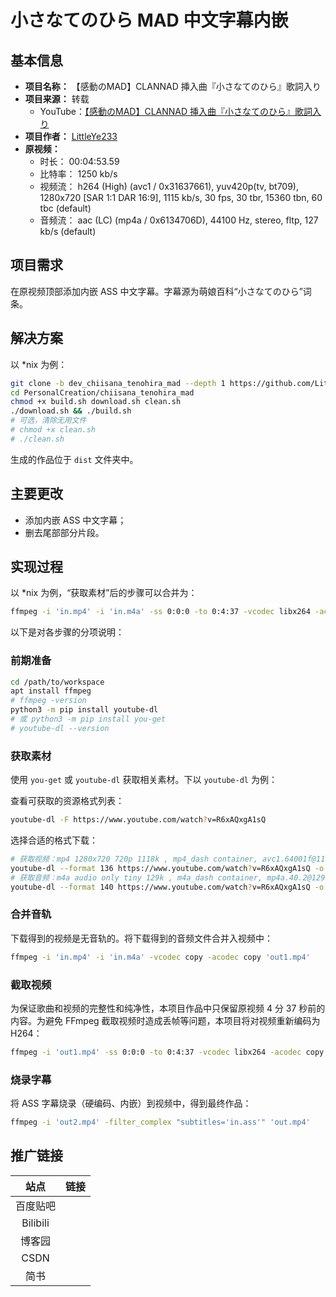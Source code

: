 <!-- Project README Template v1.0.0 -->

# 小さなてのひら MAD 中文字幕内嵌

## 基本信息

- **项目名称：** 【感動のMAD】CLANNAD 挿入曲『小さなてのひら』歌詞入り
- **项目来源：** 转载
  - YouTube：[【感動のMAD】CLANNAD 挿入曲『小さなてのひら』歌詞入り](https://www.youtube.com/watch?v=R6xAQxgA1sQ)
- **项目作者：** [LittleYe233](https://github.com/LittleYe233)
- **原视频：**
  - 时长： 00:04:53.59
  - 比特率： 1250 kb/s
  - 视频流： h264 (High) (avc1 / 0x31637661), yuv420p(tv, bt709), 1280x720 [SAR 1:1 DAR 16:9], 1115 kb/s, 30 fps, 30 tbr, 15360 tbn, 60 tbc (default)
  - 音频流： aac (LC) (mp4a / 0x6134706D), 44100 Hz, stereo, fltp, 127 kb/s (default)

## 项目需求

在原视频顶部添加内嵌 ASS 中文字幕。字幕源为萌娘百科“小さなてのひら”词条。

## 解决方案

以 *nix 为例：

```bash
git clone -b dev_chiisana_tenohira_mad --depth 1 https://github.com/LittleYe233/PersonalCreation.git
cd PersonalCreation/chiisana_tenohira_mad
chmod +x build.sh download.sh clean.sh
./download.sh && ./build.sh
# 可选，清除无用文件
# chmod +x clean.sh
# ./clean.sh
```

生成的作品位于 `dist` 文件夹中。

## 主要更改

- 添加内嵌 ASS 中文字幕；
- 删去尾部部分片段。

## 实现过程

以 *nix 为例，“获取素材”后的步骤可以合并为：

```bash
ffmpeg -i 'in.mp4' -i 'in.m4a' -ss 0:0:0 -to 0:4:37 -vcodec libx264 -acodec copy -filter_complex "subtitles='in.ass'" out.mp4
```

以下是对各步骤的分项说明：

### 前期准备

```bash
cd /path/to/workspace
apt install ffmpeg
# ffmpeg -version
python3 -m pip install youtube-dl
# 或 python3 -m pip install you-get
# youtube-dl --version
```

### 获取素材

使用 `you-get` 或 `youtube-dl` 获取相关素材。下以 `youtube-dl` 为例：

查看可获取的资源格式列表：

```bash
youtube-dl -F https://www.youtube.com/watch?v=R6xAQxgA1sQ
```

选择合适的格式下载：

```bash
# 获取视频：mp4 1280x720 720p 1118k , mp4_dash container, avc1.64001f@1118k, 30fps, video only, 39.13MiB
youtube-dl --format 136 https://www.youtube.com/watch?v=R6xAQxgA1sQ -o in.mp4
# 获取音频：m4a audio only tiny 129k , m4a_dash container, mp4a.40.2@129k (44100Hz), 4.53MiB
youtube-dl --format 140 https://www.youtube.com/watch?v=R6xAQxgA1sQ -o in.m4a
```

### 合并音轨

下载得到的视频是无音轨的。将下载得到的音频文件合并入视频中：

```bash
ffmpeg -i 'in.mp4' -i 'in.m4a' -vcodec copy -acodec copy 'out1.mp4'
```

### 截取视频

为保证歌曲和视频的完整性和纯净性，本项目作品中只保留原视频 4 分 37 秒前的内容。为避免 FFmpeg 截取视频时造成丢帧等问题，本项目将对视频重新编码为 H264：

```bash
ffmpeg -i 'out1.mp4' -ss 0:0:0 -to 0:4:37 -vcodec libx264 -acodec copy 'out2.mp4'
```

### 烧录字幕

将 ASS 字幕烧录（硬编码、内嵌）到视频中，得到最终作品：

```bash
ffmpeg -i 'out2.mp4' -filter_complex "subtitles='in.ass'" 'out.mp4'
```

## 推广链接

| 站点 | 链接 |
| :-: | :-: |
| 百度贴吧 |  |
| Bilibili |  |
| 博客园 |  |
| CSDN |  |
| 简书 |  |